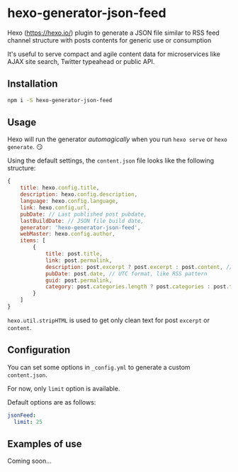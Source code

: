 # hexo-generator-json-feed
Hexo (https://hexo.io/) plugin to generate a JSON file similar to RSS feed channel structure with posts contents for generic use or consumption

It's useful to serve compact and agile content data for microservices like AJAX site search, Twitter typeahead or public API.

## Installation

```bash
npm i -S hexo-generator-json-feed
```

## Usage

Hexo will run the generator *automagically* when you run `hexo serve` or `hexo generate`.
:smirk:

Using the default settings, the `content.json` file looks like the following structure:

```javascript
{
	title: hexo.config.title,
	description: hexo.config.description,
	language: hexo.config.language,
	link: hexo.config.url,
	pubDate: // Last published post pubdate,
	lastBuildDate: // JSON file build date,
	generator: 'hexo-generator-json-feed',
	webMaster: hexo.config.author,
	items: [
		{
			title: post.title,
			link: post.permalink,
			description: post.excerpt ? post.excerpt : post.content, // only text minified ;)
			pubDate: post.date, // UTC format, like RSS pattern
			guid: post.permalink,
			category: post.categories.length ? post.categories : post.tags // Strings Array
		}
	]
}
```

`hexo.util.stripHTML` is used to get only clean text for post `excerpt` or `content`.

## Configuration

You can set some options in `_config.yml` to generate a custom `content.json`.

For now, only `limit` option is available.

Default options are as follows:

```yaml
jsonFeed:
  limit: 25
```

## Examples of use

Coming soon...